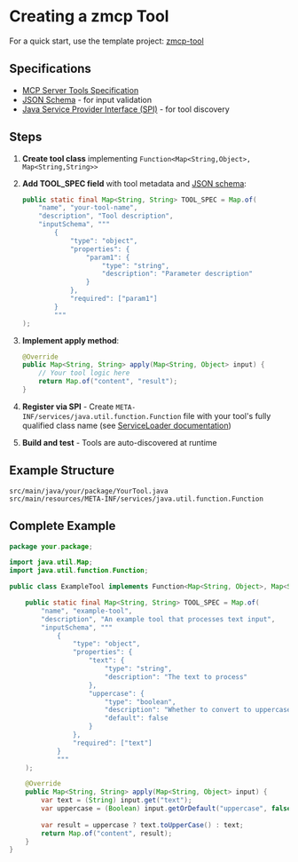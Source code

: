 # Creating a zmcp Tool

For a quick start, use the template project: [zmcp-tool](https://github.com/AdamBien/zmcp-tool)

## Specifications

- [MCP Server Tools Specification](https://modelcontextprotocol.io/specification/2025-03-26/server/tools)
- [JSON Schema](https://json-schema.org/) - for input validation
- [Java Service Provider Interface (SPI)](https://docs.oracle.com/en/java/javase/21/docs/api/java.base/java/util/ServiceLoader.html) - for tool discovery

## Steps

1. **Create tool class** implementing `Function<Map<String,Object>, Map<String,String>>`

2. **Add TOOL_SPEC field** with tool metadata and [JSON schema](https://json-schema.org/learn/getting-started-step-by-step):
   ```java
   public static final Map<String, String> TOOL_SPEC = Map.of(
       "name", "your-tool-name",
       "description", "Tool description",
       "inputSchema", """
           {
               "type": "object",
               "properties": {
                   "param1": {
                       "type": "string",
                       "description": "Parameter description"
                   }
               },
               "required": ["param1"]
           }
           """
   );
   ```

3. **Implement apply method**:
   ```java
   @Override
   public Map<String, String> apply(Map<String, Object> input) {
       // Your tool logic here
       return Map.of("content", "result");
   }
   ```

4. **Register via SPI** - Create `META-INF/services/java.util.function.Function` file with your tool's fully qualified class name (see [ServiceLoader documentation](https://docs.oracle.com/en/java/javase/21/docs/api/java.base/java/util/ServiceLoader.html))

5. **Build and test** - Tools are auto-discovered at runtime

## Example Structure
```
src/main/java/your/package/YourTool.java
src/main/resources/META-INF/services/java.util.function.Function
```

## Complete Example

```java
package your.package;

import java.util.Map;
import java.util.function.Function;

public class ExampleTool implements Function<Map<String, Object>, Map<String, String>> {

    public static final Map<String, String> TOOL_SPEC = Map.of(
        "name", "example-tool",
        "description", "An example tool that processes text input",
        "inputSchema", """
            {
                "type": "object",
                "properties": {
                    "text": {
                        "type": "string",
                        "description": "The text to process"
                    },
                    "uppercase": {
                        "type": "boolean",
                        "description": "Whether to convert to uppercase",
                        "default": false
                    }
                },
                "required": ["text"]
            }
            """
    );

    @Override
    public Map<String, String> apply(Map<String, Object> input) {
        var text = (String) input.get("text");
        var uppercase = (Boolean) input.getOrDefault("uppercase", false);
        
        var result = uppercase ? text.toUpperCase() : text;
        return Map.of("content", result);
    }
}
```